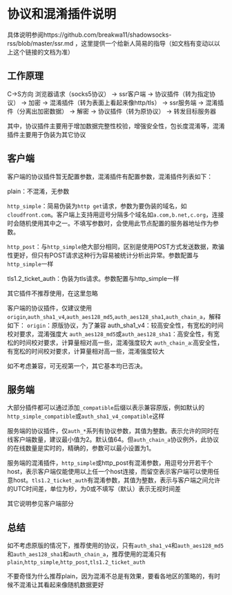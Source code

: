 # 协议和混淆插件说明

具体说明参阅https://github.com/breakwa11/shadowsocks-rss/blob/master/ssr.md  ，这里提供一个给新人简易的指导（如文档有变动以以上这个链接的文档为准）

## 工作原理

C->S方向
浏览器请求（socks5协议） -> ssr客户端 -> 协议插件（转为指定协议） -> 加密 -> 混淆插件（转为表面上看起来像http/tls） -> ssr服务端 -> 混淆插件（分离出加密数据） -> 解密 -> 协议插件（转为原协议） -> 转发目标服务器

其中，协议插件主要用于增加数据完整性校验，增强安全性，包长度混淆等，混淆插件主要用于伪装为其它协议

## 客户端

客户端的协议插件暂无配置参数，混淆插件有配置参数，混淆插件列表如下：

plain：不混淆，无参数

`http_simple`：简易伪装为`http get`请求，参数为要伪装的域名，如`cloudfront.com`。客户端上支持用逗号分隔多个域名如`a.com,b.net,c.org`，连接时会随机使用其中之一。不填写参数时，会使用此节点配置的服务器地址作为参数。

`http_post`：与`http_simple`绝大部分相同，区别是使用POST方式发送数据，欺骗性更好，但只有POST请求这种行为容易被统计分析出异常。参数配置与`http_simple`一样

tls1.2_ticket_auth：伪装为tls请求。参数配置与http_simple一样

其它插件不推荐使用，在这里忽略

客户端的协议插件，仅建议使用`origin`,`auth_sha1_v4`,`auth_aes128_md5`,`auth_aes128_sha1`,`auth_chain_a`，解释如下：
`origin`：原版协议，为了兼容
auth_sha1_v4：较高安全性，有宽松的时间校对要求，混淆强度大
`auth_aes128_md5`或`auth_aes128_sha1`：高安全性，有宽松的时间校对要求，计算量相对高一些，混淆强度较大
`auth_chain_a`:高安全性，有宽松的时间校对要求，计算量相对高一些，混淆强度较大

如不考虑兼容，可无视第一个，其它基本均已否决。

## 服务端

大部分插件都可以通过添加`_compatible`后缀以表示兼容原版，例如默认的`http_simple_compatible`或`auth_sha1_v4_compatible`这样

服务端的协议插件，仅`auth_*`系列有协议参数，其值为整数。表示允许的同时在线客户端数量，建议最小值为2。默认值64。但`auth_chain_a`协议例外，此协议的在线数量是实时的，精确的，参数可以最小设置为1。

服务端的混淆插件，`http_simple`或http_post有混淆参数，用逗号分开若干个host，表示客户端仅能使用以上任一个host连接，而留空表示客户端可以使用任意host。`tls1.2_ticket_auth`有混淆参数，其值为整数，表示与客户端之间允许的UTC时间差，单位为秒，为0或不填写（默认）表示无视时间差

其它说明参见客户端部分

## 总结

如不考虑原版的情况下，推荐使用的协议，只有`auth_sha1_v4`和`auth_aes128_md5`和`auth_aes128_sha1`和`auth_chain_a`，推荐使用的混淆只有`plain`,`http_simple`,`http_post`,`tls1.2_ticket_auth`

不要奇怪为什么推荐plain，因为混淆不总是有效果，要看各地区的策略的，有时候不混淆让其看起来像随机数据更好